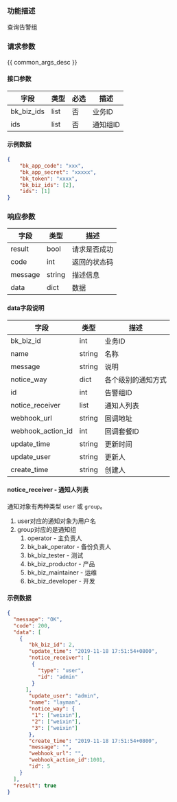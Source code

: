 ### 功能描述

查询告警组

### 请求参数

{{ common_args_desc }}

#### 接口参数

| 字段       | 类型 | 必选 | 描述     |
| ---------- | ---- | ---- | -------- |
| bk_biz_ids | list | 否   | 业务ID   |
| ids        | list | 否   | 通知组ID |

#### 示例数据

```json
{
    "bk_app_code": "xxx",
    "bk_app_secret": "xxxxx",
    "bk_token": "xxxx",
    "bk_biz_ids": [2],
    "ids": [1]
}
```

### 响应参数

| 字段    | 类型   | 描述         |
| ------- | ------ | ------------ |
| result  | bool   | 请求是否成功 |
| code    | int    | 返回的状态码 |
| message | string | 描述信息     |
| data    | dict   | 数据         |

####  data字段说明

| 字段            | 类型   | 描述               |
| --------------- | ------ | ------------------ |
| bk_biz_id       | int    | 业务ID             |
| name            | string | 名称               |
| message         | string | 说明               |
| notice_way      | dict   | 各个级别的通知方式   |
| id              | int    | 告警组ID             |
| notice_receiver | list   | 通知人列表   |
| webhook_url | string | 回调地址 |
| webhook_action_id   | int   | 回调套餐ID |
| update_time | string | 更新时间 |
| update_user | string | 更新人 |
| create_time | string | 创建人 |

#### notice_receiver - 通知人列表

通知对象有两种类型 `user` 或 `group`。

1. user对应的通知对象为用户名
2. group对应的是通知组
    1. operator - 主负责人
    2. bk_bak_operator - 备份负责人
    3. bk_biz_tester - 测试
    4. bk_biz_productor - 产品
    5. bk_biz_maintainer - 运维
    6. bk_biz_developer - 开发

#### 示例数据

```json
{
  "message": "OK",
  "code": 200,
  "data": [
    {
       "bk_biz_id": 2,
       "update_time": "2019-11-18 17:51:54+0800",
       "notice_receiver": [
        {
          "type": "user",
          "id": "admin"
        }
      ],
       "update_user": "admin",
       "name": "layman",
       "notice_way": {
        "1": ["weixin"],
        "2": ["weixin"],
        "3": ["weixin"]
       },
       "create_time": "2019-11-18 17:51:54+0800",
       "message": "",
       "webhook_url": "", 
       "webhook_action_id":1001,
       "id": 5
    }
  ],
  "result": true
}
```

